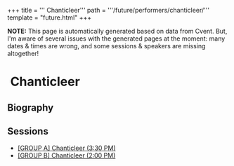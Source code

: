 +++
title = '''​ Chanticleer'''
path = '''/future/performers/chanticleer/'''
template = "future.html"
+++

<p class="todo">
<strong>NOTE:</strong> This page is automatically generated based on data from Cvent.
But, I'm aware of several issues with the generated pages at the moment:
many dates & times are wrong, and some sessions & speakers are missing altogether!
</p>

<h1>​ Chanticleer</h1>
<h2>Biography</h2>
<p></p>
<h2>Sessions</h2>
<ul><li><a href="/future/sessions/group-a-chanticleer-3-30-pm/">[GROUP A] Chanticleer (3:30 PM)</a></li><li><a href="/future/sessions/group-b-chanticleer-2-00-pm/">[GROUP B] Chanticleer (2:00 PM)</a></li>

